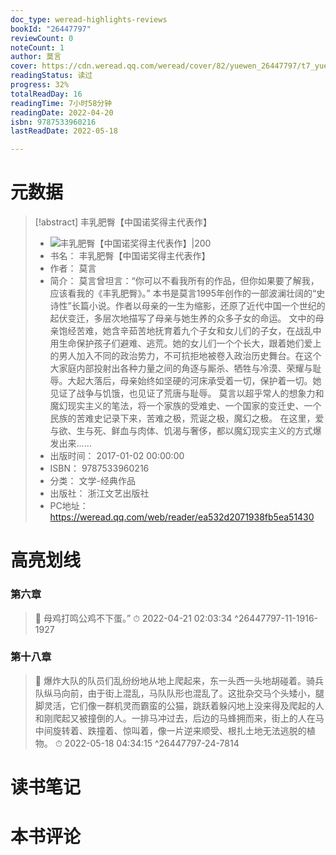 ```yaml
---
doc_type: weread-highlights-reviews
bookId: "26447797"
reviewCount: 0
noteCount: 1
author: 莫言
cover: https://cdn.weread.qq.com/weread/cover/82/yuewen_26447797/t7_yuewen_264477971701748559.jpg
readingStatus: 读过
progress: 32%
totalReadDay: 16
readingTime: 7小时58分钟
readingDate: 2022-04-20
isbn: 9787533960216
lastReadDate: 2022-05-18

---
```

# 元数据
> [!abstract] 丰乳肥臀【中国诺奖得主代表作】
> - ![ 丰乳肥臀【中国诺奖得主代表作】|200](https://cdn.weread.qq.com/weread/cover/82/yuewen_26447797/t7_yuewen_264477971701748559.jpg)
> - 书名： 丰乳肥臀【中国诺奖得主代表作】
> - 作者： 莫言
> - 简介： 莫言曾坦言：“你可以不看我所有的作品，但你如果要了解我，应该看我的《丰乳肥臀》。”
本书是莫言1995年创作的一部波澜壮阔的“史诗性”长篇小说。作者以母亲的一生为缩影，还原了近代中国一个世纪的起伏变迁，多层次地描写了母亲与她生养的众多子女的命运。
文中的母亲饱经苦难，她含辛茹苦地抚育着九个子女和女儿们的子女，在战乱中用生命保护孩子们避难、逃荒。她的女儿们一个个长大，跟着她们爱上的男人加入不同的政治势力，不可抗拒地被卷入政治历史舞台。在这个大家庭内部投射出各种力量之间的角逐与厮杀、牺牲与冷漠、荣耀与耻辱。大起大落后，母亲始终如坚硬的河床承受着一切，保护着一切。她见证了战争与饥饿，也见证了荒唐与耻辱。
莫言以超乎常人的想象力和魔幻现实主义的笔法，将一个家族的受难史、一个国家的变迁史、一个民族的苦难史记录下来，苦难之极，荒诞之极，魔幻之极。
在这里，爱与欲、生与死、鲜血与肉体、饥渴与奢侈，都以魔幻现实主义的方式爆发出来……
> - 出版时间： 2017-01-02 00:00:00
> - ISBN： 9787533960216
> - 分类： 文学-经典作品
> - 出版社： 浙江文艺出版社
> - PC地址：https://weread.qq.com/web/reader/ea532d2071938fb5ea51430

# 高亮划线

### 第六章

> 📌 母鸡打鸣公鸡不下蛋。” 
> ⏱ 2022-04-21 02:03:34 ^26447797-11-1916-1927

### 第十八章

> 📌 爆炸大队的队员们乱纷纷地从地上爬起来，东一头西一头地胡碰着。骑兵队纵马向前，由于街上混乱，马队队形也混乱了。这批杂交马个头矮小，腿脚灵活，它们像一群机灵而霸蛮的公猫，跳跃着躲闪地上没来得及爬起的人和刚爬起又被撞倒的人。一排马冲过去，后边的马蜂拥而来，街上的人在马中间旋转着、跌撞着、惊叫着，像一片逆来顺受、根扎土地无法逃脱的植物。 
> ⏱ 2022-05-18 04:34:15 ^26447797-24-7814

# 读书笔记

# 本书评论


